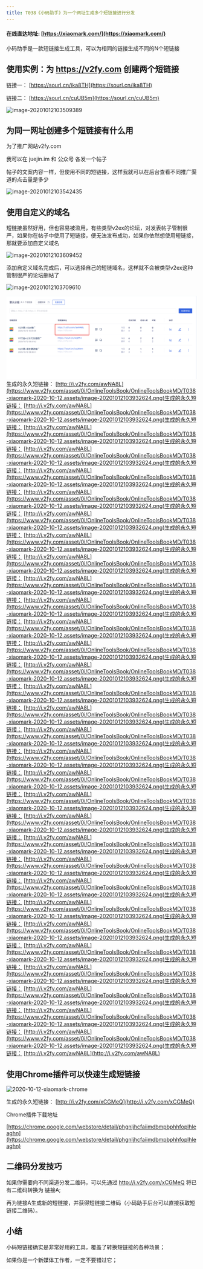 ```yaml
---
title: T038《小码助手》为一个网址生成多个短链接进行分发
---
```


####  在线直达地址: [https://xiaomark.com/](https://xiaomark.com/)


小码助手是一款短链接生成工具，可以为相同的链接生成不同的N个短链接



## 使用实例：为 https://v2fy.com 创建两个短链接


链接一： [https://sourl.cn/ika8TH](https://sourl.cn/ika8TH)


链接二： [https://sourl.cn/cuUB5m](https://sourl.cn/cuUB5m)

![image-20201012103509389](https://www.v2fy.com/asset/0i/OnlineToolsBook/OnlineToolsBookMD/T038-xiaomark-2020-10-12.assets/image-20201012103509389.png)

## 为同一网址创建多个短链接有什么用


为了推广网站v2fy.com

我可以在 juejin.im 和 公众号 各发一个帖子

帖子的文案内容一样，但使用不同的短链接，这样我就可以在后台查看不同推广渠道的点击量是多少

![image-20201012103542435](https://www.v2fy.com/asset/0i/OnlineToolsBook/OnlineToolsBookMD/T038-xiaomark-2020-10-12.assets/image-20201012103542435.png)



## 使用自定义的域名

短链接虽然好用，但也容易被滥用，有些类型v2ex的论坛，对发表帖子管制很严，如果你在帖子中使用了短链接，便无法发布成功，如果你依然想使用短链接，那就要添加自定义域名



![image-20201012103609452](https://www.v2fy.com/asset/0i/OnlineToolsBook/OnlineToolsBookMD/T038-xiaomark-2020-10-12.assets/image-20201012103609452.png)

添加自定义域名完成后，可以选择自己的短链域名，这样就不会被类型v2ex这种管制很严的论坛删帖了

![image-20201012103709610](https://www.v2fy.com/asset/0i/OnlineToolsBook/OnlineToolsBookMD/T038-xiaomark-2020-10-12.assets/image-20201012103709610.png)



![image-20201012103932624](T038-xiaomark-2020-10-12.assets/image-20201012103932624.png)生成的永久短链接： [http://i.v2fy.com/awNA8L](https://www.v2fy.com/asset/0i/OnlineToolsBook/OnlineToolsBookMD/T038-xiaomark-2020-10-12.assets/image-20201012103932624.png)生成的永久短链接： [http://i.v2fy.com/awNA8L](https://www.v2fy.com/asset/0i/OnlineToolsBook/OnlineToolsBookMD/T038-xiaomark-2020-10-12.assets/image-20201012103932624.png)生成的永久短链接： [http://i.v2fy.com/awNA8L](https://www.v2fy.com/asset/0i/OnlineToolsBook/OnlineToolsBookMD/T038-xiaomark-2020-10-12.assets/image-20201012103932624.png)生成的永久短链接： [http://i.v2fy.com/awNA8L](https://www.v2fy.com/asset/0i/OnlineToolsBook/OnlineToolsBookMD/T038-xiaomark-2020-10-12.assets/image-20201012103932624.png)生成的永久短链接： [http://i.v2fy.com/awNA8L](https://www.v2fy.com/asset/0i/OnlineToolsBook/OnlineToolsBookMD/T038-xiaomark-2020-10-12.assets/image-20201012103932624.png)生成的永久短链接： [http://i.v2fy.com/awNA8L](https://www.v2fy.com/asset/0i/OnlineToolsBook/OnlineToolsBookMD/T038-xiaomark-2020-10-12.assets/image-20201012103932624.png)生成的永久短链接： [http://i.v2fy.com/awNA8L](https://www.v2fy.com/asset/0i/OnlineToolsBook/OnlineToolsBookMD/T038-xiaomark-2020-10-12.assets/image-20201012103932624.png)生成的永久短链接： [http://i.v2fy.com/awNA8L](https://www.v2fy.com/asset/0i/OnlineToolsBook/OnlineToolsBookMD/T038-xiaomark-2020-10-12.assets/image-20201012103932624.png)生成的永久短链接： [http://i.v2fy.com/awNA8L](https://www.v2fy.com/asset/0i/OnlineToolsBook/OnlineToolsBookMD/T038-xiaomark-2020-10-12.assets/image-20201012103932624.png)生成的永久短链接： [http://i.v2fy.com/awNA8L](https://www.v2fy.com/asset/0i/OnlineToolsBook/OnlineToolsBookMD/T038-xiaomark-2020-10-12.assets/image-20201012103932624.png)生成的永久短链接： [http://i.v2fy.com/awNA8L](https://www.v2fy.com/asset/0i/OnlineToolsBook/OnlineToolsBookMD/T038-xiaomark-2020-10-12.assets/image-20201012103932624.png)生成的永久短链接： [http://i.v2fy.com/awNA8L](https://www.v2fy.com/asset/0i/OnlineToolsBook/OnlineToolsBookMD/T038-xiaomark-2020-10-12.assets/image-20201012103932624.png)生成的永久短链接： [http://i.v2fy.com/awNA8L](https://www.v2fy.com/asset/0i/OnlineToolsBook/OnlineToolsBookMD/T038-xiaomark-2020-10-12.assets/image-20201012103932624.png)生成的永久短链接： [http://i.v2fy.com/awNA8L](https://www.v2fy.com/asset/0i/OnlineToolsBook/OnlineToolsBookMD/T038-xiaomark-2020-10-12.assets/image-20201012103932624.png)生成的永久短链接： [http://i.v2fy.com/awNA8L](https://www.v2fy.com/asset/0i/OnlineToolsBook/OnlineToolsBookMD/T038-xiaomark-2020-10-12.assets/image-20201012103932624.png)生成的永久短链接： [http://i.v2fy.com/awNA8L](https://www.v2fy.com/asset/0i/OnlineToolsBook/OnlineToolsBookMD/T038-xiaomark-2020-10-12.assets/image-20201012103932624.png)生成的永久短链接： [http://i.v2fy.com/awNA8L](https://www.v2fy.com/asset/0i/OnlineToolsBook/OnlineToolsBookMD/T038-xiaomark-2020-10-12.assets/image-20201012103932624.png)生成的永久短链接： [http://i.v2fy.com/awNA8L](https://www.v2fy.com/asset/0i/OnlineToolsBook/OnlineToolsBookMD/T038-xiaomark-2020-10-12.assets/image-20201012103932624.png)生成的永久短链接： [http://i.v2fy.com/awNA8L](https://www.v2fy.com/asset/0i/OnlineToolsBook/OnlineToolsBookMD/T038-xiaomark-2020-10-12.assets/image-20201012103932624.png)生成的永久短链接： [http://i.v2fy.com/awNA8L](https://www.v2fy.com/asset/0i/OnlineToolsBook/OnlineToolsBookMD/T038-xiaomark-2020-10-12.assets/image-20201012103932624.png)生成的永久短链接： [http://i.v2fy.com/awNA8L](https://www.v2fy.com/asset/0i/OnlineToolsBook/OnlineToolsBookMD/T038-xiaomark-2020-10-12.assets/image-20201012103932624.png)生成的永久短链接： [http://i.v2fy.com/awNA8L](https://www.v2fy.com/asset/0i/OnlineToolsBook/OnlineToolsBookMD/T038-xiaomark-2020-10-12.assets/image-20201012103932624.png)生成的永久短链接： [http://i.v2fy.com/awNA8L](https://www.v2fy.com/asset/0i/OnlineToolsBook/OnlineToolsBookMD/T038-xiaomark-2020-10-12.assets/image-20201012103932624.png)生成的永久短链接： [http://i.v2fy.com/awNA8L](https://www.v2fy.com/asset/0i/OnlineToolsBook/OnlineToolsBookMD/T038-xiaomark-2020-10-12.assets/image-20201012103932624.png)生成的永久短链接： [http://i.v2fy.com/awNA8L](https://www.v2fy.com/asset/0i/OnlineToolsBook/OnlineToolsBookMD/T038-xiaomark-2020-10-12.assets/image-20201012103932624.png)生成的永久短链接： [http://i.v2fy.com/awNA8L](https://www.v2fy.com/asset/0i/OnlineToolsBook/OnlineToolsBookMD/T038-xiaomark-2020-10-12.assets/image-20201012103932624.png)生成的永久短链接： [http://i.v2fy.com/awNA8L](https://www.v2fy.com/asset/0i/OnlineToolsBook/OnlineToolsBookMD/T038-xiaomark-2020-10-12.assets/image-20201012103932624.png)生成的永久短链接： [http://i.v2fy.com/awNA8L](https://www.v2fy.com/asset/0i/OnlineToolsBook/OnlineToolsBookMD/T038-xiaomark-2020-10-12.assets/image-20201012103932624.png)生成的永久短链接： [http://i.v2fy.com/awNA8L](https://www.v2fy.com/asset/0i/OnlineToolsBook/OnlineToolsBookMD/T038-xiaomark-2020-10-12.assets/image-20201012103932624.png)生成的永久短链接： [http://i.v2fy.com/awNA8L](https://www.v2fy.com/asset/0i/OnlineToolsBook/OnlineToolsBookMD/T038-xiaomark-2020-10-12.assets/image-20201012103932624.png)生成的永久短链接： [http://i.v2fy.com/awNA8L](https://www.v2fy.com/asset/0i/OnlineToolsBook/OnlineToolsBookMD/T038-xiaomark-2020-10-12.assets/image-20201012103932624.png)生成的永久短链接： [http://i.v2fy.com/awNA8L](http://i.v2fy.com/awNA8L)



## 使用Chrome插件可以快速生成短链接



![2020-10-12-xiaomark-chrome](https://www.v2fy.com/asset/0i/OnlineToolsBook/OnlineToolsBookMD/T038-xiaomark-2020-10-12.assets/2020-10-12-xiaomark-chrome.gif)



生成的永久短链接： [http://i.v2fy.com/xCGMeQ](http://i.v2fy.com/xCGMeQ)



Chrome插件下载地址

[https://chrome.google.com/webstore/detail/phgnljhcfaiimdbmpbphhfoplhleaghn](https://chrome.google.com/webstore/detail/phgnljhcfaiimdbmpbphhfoplhleaghn)



## 二维码分发技巧



如果你需要向不同渠道分发二维码，可以先通过 http://i.v2fy.com/xCGMeQ 将已有二维码转换为 链接A;

再为链接A生成新的短链接，并获得短链接二维码（小码助手后台可以直接获取短链接二维码）。



## 小结



小码短链接确实是非常好用的工具，覆盖了转换短链接的各种场景；

如果你是一个新媒体工作者，一定不要错过它；


